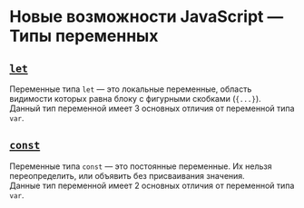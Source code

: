 # Новые возможности JavaScript — Типы переменных

## [`let`](./let/README.md)
Переменные типа `let` — это локальные переменные, область видимости которых равна
блоку с фигурными скобками (`{...}`).  
Данный тип переменной имеет 3 основных отличия от переменной типа `var`.

## [`const`](./const/README.md)
Переменные типа `const` — это постоянные переменные. Их нельзя переопределить, или
объявить без присваивания значения.  
Данные тип переменной имеет 2 основных отличия от переменной типа `var`.
